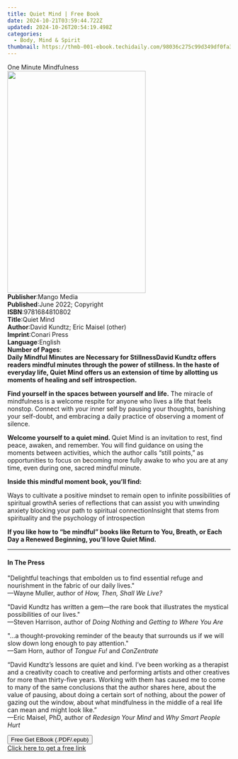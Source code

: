 ```yaml
---
title: Quiet Mind | Free Book
date: 2024-10-21T03:59:44.722Z
updated: 2024-10-26T20:54:19.498Z
categories:
  - Body, Mind & Spirit
thumbnail: https://thmb-001-ebook.techidaily.com/98036c275c99d349df0fa385431c5eeeb6e465974c3f29fc5eaa21252c1f0335.jpg
---
```

<main id="book-container">
  <div class="flex flex-col">
    <div class="book-brief flex-1 py-6 px-4 sm:p-6 md:py-10 md:px-8">
      <!-- brief-->
      <div class="book-brief-main">One Minute Mindfulness</div>
    </div>
    <div
      class="book-meta-info flex-1 grid gap-4 col-start-1 col-end-3 row-start-1 sm:mb-6 sm:grid-cols-4 lg:gap-6 lg:col-start-2 lg:row-end-6 lg:row-span-6 lg:mb-0"
    >
      <div
        class="book-meta-info-left place-content-center mt-4 p-4 text-sm leading-6 col-start-2 col-span-2 dark:text-slate-400"
      >
        <img
          class="w-full h-500 object-cover rounded-lg sm:h-255 sm:col-span-2 lg:col-span-full"
          src="https://img-001-ebook.techidaily.com/bd468c08164e7be20e9024a34dd7c2ed6c1acad5815f2bd7df05ea8c4d83f9f4.jpg"
          alt=""
          width="312"
          height="500"
        />
      </div>
      <div
        class="book-meta-info-right mt-2 col-start-1 row-start-2 col-span-3 self-center"
      >
        <!-- meta data  -->
        <div class="flex flex-col px-4 md:px-8">
          <div class="flex-1">
            <strong>Publisher</strong>:<span class="px-2">Mango Media</span>
          </div>
          <div class="flex-1">
            <strong>Published</strong>:<span class="px-2"
              >June 2022; Copyright</span
            >
          </div>
          <div class="flex-1">
            <strong>ISBN</strong>:<span class="px-2">9781684810802</span>
          </div>
          <div class="flex-1">
            <strong>Title</strong>:<span class="px-2">Quiet Mind</span>
          </div>
          <div class="flex-1">
            <strong>Author</strong>:<span class="px-2"
              >David Kundtz; Eric Maisel (other)</span
            >
          </div>
          <div class="flex-1">
            <strong>Imprint</strong>:<span class="px-2">Conari Press</span>
          </div>
          <div class="flex-1">
            <strong>Language</strong>:<span class="px-2">English</span>
          </div>
          <div class="flex-1">
            <strong>Number of Pages</strong>:<span class="px-2"></span>
          </div>
        </div>
      </div>
    </div>
    <div class="book-description flex-1 py-6 px-4 sm:p-6 md:py-10 md:px-8">
      <div class="book-description-main">
        <div accordion-content="" id="description">
          <strong
            ><b>Daily Mindful Minutes are Necessary for Stillness</b></strong
          ><strong
            ><b
              >David Kundtz offers readers mindful minutes through the power of
              stillness. In the haste of everyday life, Quiet Mind offers us an
              extension of time by allotting us moments of healing and self
              introspection.&nbsp;</b
            ></strong
          >
          <p>
            <b>Find yourself in the spaces between yourself and life.</b> The
            miracle of mindfulness is a welcome respite for anyone who lives a
            life that feels nonstop. Connect with your inner self by pausing
            your thoughts, banishing your self-doubt, and embracing a daily
            practice of observing a moment of silence.&nbsp;
          </p>
          <p>
            <b>Welcome yourself to a quiet mind. </b>Quiet Mind is an invitation
            to rest, find peace, awaken, and remember. You will find guidance on
            using the moments between activities, which the author calls “still
            points,” as opportunities to focus on becoming more fully awake to
            who you are at any time, even during one, sacred mindful minute.
          </p>
          <p><b>Inside this mindful moment book, you’ll find:</b></p>
          Ways to cultivate a positive mindset to remain open to infinite
          possibilities of spiritual growthA series of reflections that can
          assist you with unwinding anxiety blocking your path to spiritual
          connectionInsight that stems from spirituality and the psychology of
          introspection&nbsp;
          <p></p>
          <p>
            <b
              >If you like how to “be mindful” books like Return to You, Breath,
              or Each Day a Renewed Beginning, you’ll love Quiet Mind.</b
            >
          </p>
        </div>
        <div class="accordion-fader"></div>
      </div>
    </div>
    <div class="book-excerpts flex-1 py-6 px-4 sm:p-6 md:py-10 md:px-8">
      <!-- excerpts-->
      <div class="book-excerpts-main">
        <hr />
        <h4 class="placeholder placeholder-heading">
          <span>In The Press</span>
        </h4>
        <p></p>
        <p>
          "Delightful teachings that embolden us to find essential refuge and
          nourishment in the fabric of our daily lives."<br />—Wayne Muller,
          author of <i>How, Then, Shall We Live?</i>
        </p>
        <p>
          "David Kundtz has written a gem—the rare book that illustrates the
          mystical possibilities of our lives."<br />—Steven Harrison, author of
          <i>Doing Nothing</i> and <i>Getting to Where You Are</i>
        </p>
        <p>
          "...a thought-provoking reminder of the beauty that surrounds us if we
          will slow down long enough to pay attention."<br />—Sam Horn, author
          of <i>Tongue Fu!</i> and <i>ConZentrate</i>
        </p>
        <p>
          “David Kundtz’s lessons are quiet and kind. I’ve been working as a
          therapist and a creativity coach to creative and performing artists
          and other creatives for more than thirty-five years. Working with them
          has caused me to come to many of the same conclusions that the author
          shares here, about the value of pausing, about doing a certain sort of
          nothing, about the power of gazing out the window, about what
          mindfulness in the middle of a real life can mean and might look
          like.”<br />—Eric Maisel, PhD, author of <i>Redesign Your Mind</i> and
          <i> Why Smart People Hurt</i>
        </p>
        <p></p>
      </div>
    </div>
    <div
      class="book-about-author flex-1 py-6 px-4 sm:p-6 md:py-10 md:px-8"
    ></div>
    <div class="book-free-get flex-1 py-6 px-4 sm:p-6 md:py-10 md:px-8">
      <button
        id="btn-free-get"
        class="bg-blue-500 hover:bg-blue-700 text-white font-bold py-2 px-4 rounded"
      >
        Free Get EBook (.PDF/.epub)
      </button>
      <div id="countdown-display" class="px-2 text-lg mt-2"></div>
      <a
        id="free-link"
        class="hidden bg-blue-500 hover:bg-blue-700 text-white font-bold py-2 px-4 rounded"
        href="https://www.ebooks.com/en-us/book/210534058/quiet-mind/david-kundtz/"
        target="_blank"
        >Click here to get a free link</a
      >
    </div>
    <script>
      let countdownTime = 0;
      let countdownInterval = null;
      document
        .getElementById('btn-free-get')
        .addEventListener('click', startCountdown);
      function startCountdown() {
        countdownTime = new Date().getTime() + 60000 * 3;
        countdownInterval = setInterval(updateCountdown, 1000);
        document.getElementById('btn-free-get').disabled = true;
        document
          .getElementById('btn-free-get')
          .classList.add('bg-gray-500', 'cursor-not-allowed');
      }
      function updateCountdown() {
        let currentTime = new Date().getTime();
        let timeLeft = countdownTime - currentTime;
        let secondsLeft = Math.floor(timeLeft / 1000);
        document.getElementById('countdown-display').innerHTML =
          `Remaining time: ${secondsLeft} seconds.`;
        if (secondsLeft <= 0) {
          clearInterval(countdownInterval);
          document.getElementById('btn-free-get').classList.add('hidden');
          document.getElementById('free-link').classList.remove('hidden');
          document.getElementById('countdown-display').innerHTML = '';
        }
      }
    </script>
  </div>
</main>

<ins class="adsbygoogle"
      style="display:block"
      data-ad-client="ca-pub-7571918770474297"
      data-ad-slot="8358498916"
      data-ad-format="auto"
      data-full-width-responsive="true"></ins>
    